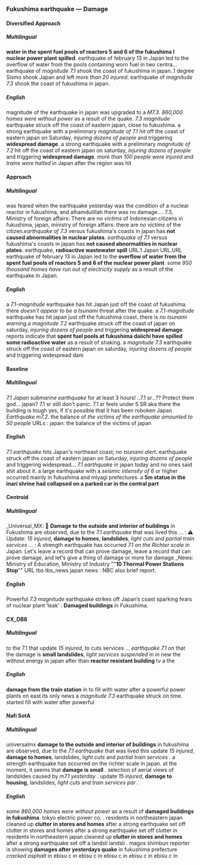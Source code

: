 ### Fukushima earthquake — Damage


#### Diversified Approach

##### Multilingual

**water in the spent fuel pools of reactors 5 and 6 of the fukushima I nuclear power plant spilled**. earthquake of february 13 in Japan led to the overflow of water from the pools containing worn fuel in two centra...
earthquake of *magnitude 7.1* shook the coast of fukushima in japan..1 degree Sismo shook Japan and left *more than 20 injured*. earthquake of *magnitude 7.3* shook the coast of fukushima in japan.

##### English

magnitude of the earthquake in japan was upgraded to a *M7.3*. *860,000 homes were without power* as a result of the quake. *7.3 magnitude* earthquake struck off the coast of eastern japan, close to fukushima.
a strong earthquake with a preliminary *magnitude of 7.1* hit off the coast of eastern japan on Saturday, *injuring dozens of people* and triggering **widespread damage**. a strong earthquake with a preliminary *magnitude of 7.2* hit off the coast of eastern japan on saturday, *injuring dozens of people* and triggering **widespread damage**. *more than 100 people were injured* and *trains were halted* in Japan after the region was hit


#### Approach

##### Multilingual

was feared when the earthquake yesterday was the condition of a nuclear reactor in fukushima, and alhamdulillah there was no damage.... 7.3, Ministry of foreign affairs: There are *no victims* of Indonesian citizens in fukushima, japan, ministry of foreign affairs: there are *no victims* of the citizen.*earthquake of 7.3* versus fukushima's coasts in japan has **not caused abnormalities in nuclear plates**. *earthquake of 7.1* versus fukushima's coasts in japan has **not caused abnormalities in nuclear plates**. earthquake, **radioactive wastewater spill** URL.1 Japan URL.URL earthquake of february 13 in Japan led to the **overflow of water from the spent fuel pools of reactors 5 and 6 of the nuclear power plant**. some *950 thousand homes have run out of electricity supply* as a result of the earthquake in Japan.

##### English

a *7.1-magnitude* earthquake has hit Japan just off the coast of fukushima. there *doesn’t appear to be a tsunami* threat after the quake. a *7.1-magnitude* earthquake has hit japan just off the fukushima coast. there is *no tsunami warning*.a *magnitude 7.2* earthquake struck off the coast of japan on saturday, *injuring dozens of people* and triggering **widespread damage**. reports indicate that **spent fuel pools at fukushima daiichi have spilled some radioactive water** as a result of shaking. a *magnitude 7.3* earthquake struck off the coast of eastern japan on saturday, *injuring dozens of people* and triggering widespread dam


#### Baseline

##### Multilingual

*7.1 Japan submarine earthquake* for at least 3 hours! ..7.1 sr...?? Protect them god... japan? 7.1 sr still don't panic. 7.1 sr feels under 5 SR aka there the building is tough yes, if it's possible that it has been roboken Japan *Earthquake m7.2*. the balance of *the victims of the earthquake amounted to 50 people* URLs : japan: the balance of the victims of  japan

##### English

*7.1 earthquake* hits Japan's northeast coast; *no tsunami alert*. earthquake struck off the coast of eastern japan on Saturday, *injuring dozens of people* and triggering widespread... *7.1 earthquake* in japan today and no ones said shit about it. a large earthquake with a *seismic intensity of 6* or higher occurred mainly in fukushima and miyagi prefectures. a **5m statue in the inari shrine had collapsed on a parked car in the central part**


#### Centroid

##### Multilingual

_Universal_MX: 🗾 **Damage to the outside and interior of buildings** in Fukushima are observed, due to the *7.1 earthquake* that was lived this ...  : ⚠ Update: *15 injured*, **damage to homes**, **landslides**, *light cuts* and *partial train services* ...  : A strength earthquake has occurred *7.1 on the Richter scale* in Japan.
Let's leave a record that can prove damage, leave a record that can prove damage, and let's give a thing of damage or more for damage  _News: Ministry of Education, Ministry of Industry ""**10 Thermal Power Stations Stop**"" URL tbs tbs_news japan news  : NBC also brief report.

##### English

Powerful *7.3 magnitude* earthquake strikes off Japan’s coast sparking fears of nuclear plant ‘leak’
  : **Damaged buildings** in Fukushima.


#### CX\_DB8

##### Multilingual

to the 7.1 that update *15 injured*, to cuts services ... *earthquake 7.1* on that the damage is **small landslides**, *light services suspended* in in new the without energy in japan after than **reactor resistant building** tv a the

##### English

**damage from the train station** in to fill with water after a powerful power plants on east its only news a *magnitude 7.3* earthquake struck on time. started fill with water after powerful


#### Nafi SotA

##### Multilingual

universalmx **damage to the outside and interior of buildings** in fukushima are observed, due to the *7.1 earthquake* that was lived this
update *15 injured*, **damage to homes**, landslides, *light cuts* and *partial train services* .
a strength earthquake has occurred on the richter scale in japan. at the moment, it seems that **damage is small** .
selection of aerial views of landslides caused by *m7.1 yesterday* .
update *15 injured*, **damage to housing**, landslides, *light cuts* and *train services par* .

##### English

*some 860,000 homes were without power* as a result of **damaged buildings in fukushima**. tokyo electric power co. .
residents in northeastern japan cleaned up **clutter in stores and homes** after a strong earthquake set off clutter in stores and homes after a strong earthquake set off clutter in
residents in northeastern japan cleaned up **clutter in stores and homes** after a strong earthquake set off a landsli landsli .
magos shimbun reporter is showing **damages after yesterdays quake** in fukushima prefecture *cracked asphalt* in ebisu c in ebisu c in ebisu c in ebisu c in ebisu c in
